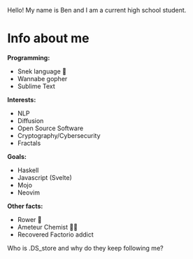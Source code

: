 Hello! My name is Ben and I am a current high school student.

# Info about me
**Programming:**
- Snek language 🐍
- Wannabe gopher
- Sublime Text

**Interests:**
- NLP
- Diffusion
- Open Source Software
- Cryptography/Cybersecurity
- Fractals

**Goals:**
- Haskell
- Javascript (Svelte)
- Mojo
- Neovim

**Other facts:**
- Rower 🚣
- Ameteur Chemist 👨‍🔬
- Recovered Factorio addict




Who is .DS_store and why do they keep following me?
